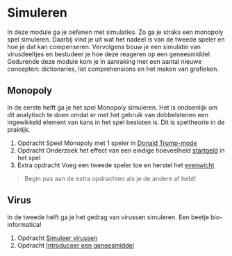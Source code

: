 # Simuleren

In deze module ga je oefenen met simulaties. Zo ga je straks een monopoly spel simuleren. Daarbij vind je uit wat het nadeel is van de tweede speler en hoe je dat kan compenseren. Vervolgens bouw je een simulatie van virusdeeltjes en bestudeer je hoe deze reageren op een geneesmiddel. Gedurende deze module kom je in aanraking met een aantal nieuwe concepten: dictionaries, list comprehensions en het maken van grafieken.


## Monopoly

In de eerste helft ga je het spel Monopoly simuleren. Het is ondoenlijk om dit analytisch te doen omdat er met het gebruik van dobbelstenen een ingewikkeld element van kans in het spel besloten is. Dit is speltheorie in de praktijk.

1. <span class="label label-primary">Opdracht</span> Speel Monopoly met 1 speler in [Donald Trump-mode](/problems/monopoly-trump)
2. <span class="label label-primary">Opdracht</span> Onderzoek het effect van een eindige hoeveelheid [startgeld](/problems/monopoly-startgeld) in het spel
3. <span class="label label-primary">Extra opdracht</span> Voeg een tweede speler toe en herstel het [evenwicht](/problems/monopoly-multiplayer)

> Begin pas aan de extra opdrachten als je de andere af hebt! 

## Virus

In de tweede helft ga je het gedrag van virussen simuleren. Een beetje bio-informatica!

1. <span class="label label-primary">Opdracht</span> [Simuleer virussen](/problems/virus-simuleer)
2. <span class="label label-primary">Opdracht</span> [Introduceer een geneesmiddel](/problems/virus-geneesmiddel)
